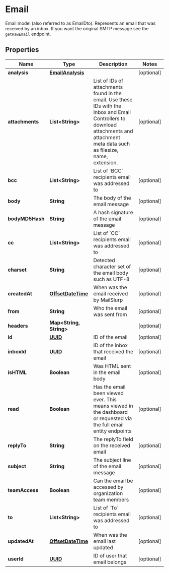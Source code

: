 

# Email

Email model (also referred to as EmailDto). Represents an email that was received by an inbox. If you want the original SMTP message see the `getRawEmail` endpoint.
## Properties

Name | Type | Description | Notes
------------ | ------------- | ------------- | -------------
**analysis** | [**EmailAnalysis**](EmailAnalysis) |  |  [optional]
**attachments** | **List&lt;String&gt;** | List of IDs of attachments found in the email. Use these IDs with the Inbox and Email Controllers to download attachments and attachment meta data such as filesize, name, extension. |  [optional]
**bcc** | **List&lt;String&gt;** | List of &#x60;BCC&#x60; recipients email was addressed to |  [optional]
**body** | **String** | The body of the email message |  [optional]
**bodyMD5Hash** | **String** | A hash signature of the email message |  [optional]
**cc** | **List&lt;String&gt;** | List of &#x60;CC&#x60; recipients email was addressed to |  [optional]
**charset** | **String** | Detected character set of the email body such as UTF-8 |  [optional]
**createdAt** | [**OffsetDateTime**](OffsetDateTime) | When was the email received by MailSlurp |  [optional]
**from** | **String** | Who the email was sent from |  [optional]
**headers** | **Map&lt;String, String&gt;** |  |  [optional]
**id** | [**UUID**](UUID) | ID of the email |  [optional]
**inboxId** | [**UUID**](UUID) | ID of the inbox that received the email |  [optional]
**isHTML** | **Boolean** | Was HTML sent in the email body |  [optional]
**read** | **Boolean** | Has the email been viewed ever. This means viewed in the dashboard or requested via the full email entity endpoints |  [optional]
**replyTo** | **String** | The replyTo field on the received email |  [optional]
**subject** | **String** | The subject line of the email message |  [optional]
**teamAccess** | **Boolean** | Can the email be accessed by organization team members |  [optional]
**to** | **List&lt;String&gt;** | List of &#x60;To&#x60; recipients email was addressed to |  [optional]
**updatedAt** | [**OffsetDateTime**](OffsetDateTime) | When was the email last updated |  [optional]
**userId** | [**UUID**](UUID) | ID of user that email belongs |  [optional]



